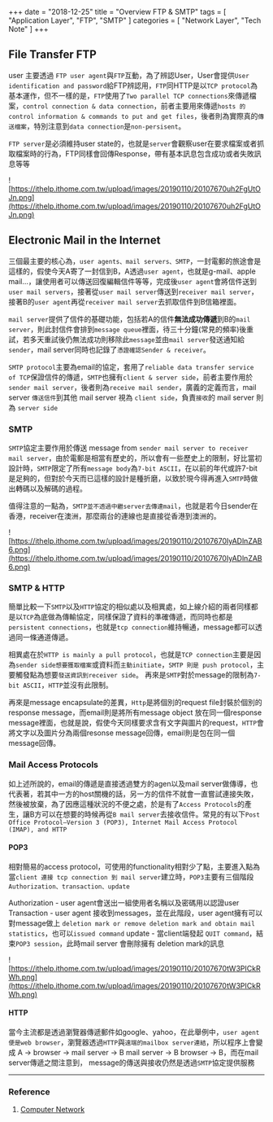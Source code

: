 +++
date = "2018-12-25"
title = "Overview FTP & SMTP"
tags = [
  "Application Layer",
  "FTP",
  "SMTP"
]
categories = [
  "Network Layer",
  "Tech Note"
]
+++

## File Transfer FTP

user 主要透過 `FTP user agent`與`FTP`互動，為了辨認User，User會提供`User identification and password`給FTP辨認用，`FTP`同HTTP是以`TCP protocol`為基本運作，但不一樣的是，`FTP`使用了`Two parallel TCP connections`來傳遞檔案，`control connection & data connection`，前者主要用來傳遞`hosts 的 control information & commands to put and get files`，後者則為實際真的`傳送檔案`，特別注意到`data connection`是`non-persisent`。

`FTP server`是必須維持user state的，也就是`server`會觀察user在要求檔案或者抓取檔案時的行為，FTP同樣會回傳Response，帶有基本訊息包含成功或者失敗訊息等等

![https://ithelp.ithome.com.tw/upload/images/20190110/20107670uh2FgUtOJn.png](https://ithelp.ithome.com.tw/upload/images/20190110/20107670uh2FgUtOJn.png)

## Electronic Mail in the Internet

三個最主要的核心為，`user agents、mail servers、SMTP`，一封電郵的旅途會是這樣的，假使今天A寄了一封信到B，A透過`user agent`，也就是g-mail、apple mail...，讓使用者可以傳送回復編輯信件等等，完成後`user agent`會將信件送到`user mail servers`，接著從`user mail server`傳送到`receiver mail server`，接著B的`user agent`再從`receiver mail server`去抓取信件到B信箱裡面。

`mail server`提供了信件的基礎功能，包括若A的信件**無法成功傳遞**到B的`mail server`，則此封信件會排到`message queue`裡面，待三十分鐘(常見的頻率)後重試，若多天重試後仍無法成功則移除此`message`並由`mail server`發送通知給`sender`，mail server同時也記錄了`憑證確認Sender & receiver`。

`SMTP protocol`主要為email的協定，套用了`reliable data transfer service of TCP`保證信件的傳遞，`SMTP`也擁有`client & server side`，前者主要作用於`sender mail server`，後者則為`receive mail sender`，廣義的定義而言，mail server `傳送信件`到其他 mail server 視為 `client side`，負責`接收`的 mail server 則為 `server side`

### SMTP

`SMTP`協定主要作用於傳送 message from `sender mail server to receiver mail server`，由於電郵是相當有歷史的，所以會有一些歷史上的限制，好比當初設計時，`SMTP`限定了所有`message body`為`7-bit ASCII`，在以前的年代或許7-bit是足夠的，但對於今天而已這樣的設計是種折磨，以致於現今得再進入`SMTP`時做出轉碼以及解碼的過程。

值得注意的一點為，`SMTP並不透過中繼server去傳達mail`，也就是若今日sender在香港，receiver在澳洲，那麼兩台的連線也是直接從香港到澳洲的。

![https://ithelp.ithome.com.tw/upload/images/20190110/20107670IyADlnZAB6.png](https://ithelp.ithome.com.tw/upload/images/20190110/20107670IyADlnZAB6.png)

### SMTP & HTTP

簡單比較一下`SMTP`以及`HTTP`協定的相似處以及相異處，如上線介紹的兩者同樣都是以`TCP`為底做為傳輸協定，同樣保證了資料的準確傳遞，而同時也都是`persistent connections`，也就是`tcp connection`維持暢通，message都可以透過同一條通道傳遞。

相異處在於`HTTP is mainly a pull protocol`，也就是`TCP connection`主要是因為`sender side想要獲取檔案`或資料而`主動initiate`，`SMTP 則是 push protocol`，主要觸發點為想要`發送資訊到receiver side`。
再來是`SMTP`對於message的限制為`7-bit ASCII`，`HTTP`並沒有此限制。

再來是message encapsulate的差異，`Http`是將個別的request file封裝於個別的response message，而email則是將所有message object 放在同一個response message裡面，也就是說，假使今天同樣要求含有文字與圖片的request，`HTTP`會將文字以及圖片分為兩個resonse message回傳，email則是包在同一個message回傳。

### Mail Access Protocols

如上述所說的，email的傳遞是直接透過雙方的agen以及mail server做傳導，也代表著，若其中一方的host關機的話，另一方的信件不就會一直嘗試連接失敗，然後被放棄，為了因應這種狀況的不便之處，於是有了`Access Protocols`的產生，讓B方可以在想要的時候再從`B mail server`去接收信件。常見的有以下`Post Office
Protocol—Version 3 (POP3), Internet Mail Access Protocol (IMAP), and HTTP`

#### POP3

相對簡易的access protocol，可使用的functionality相對少了點，主要進入點為當`client 連接 tcp connection 到 mail server`建立時，`POP3`主要有三個階段`Authorization、transaction、update`

Authorization - user agent會送出一組使用者名稱以及密碼用以認證user
Transaction - user agent 接收到messages，並在此階段，user agent擁有可以對message做上 `deletion mark or remove deletion mark and obtain mail statistics`，也可以`issued command`
update - 當client端發起 `QUIT command`，結束`POP3 session`，此時mail server 會刪除擁有 deletion mark的訊息

![https://ithelp.ithome.com.tw/upload/images/20190110/20107670tW3PICkRWh.png](https://ithelp.ithome.com.tw/upload/images/20190110/20107670tW3PICkRWh.png)

#### HTTP

當今主流都是透過瀏覽器傳遞郵件如google、yahoo，在此舉例中，`user agent便是web browser`，瀏覽器透過`HTTP`與`遠端的mailbox server連結`，所以程序上會變成 A -> browser -> mail server -> B mail server -> B browser -> B，而在mail server傳遞之間注意到， message的傳送與接收仍然是透過`SMTP`協定提供服務

***

### Reference
1.  [Computer Network](https://www.pearson.com/us/higher-education/product/Kurose-Computer-Networking-A-Top-Down-Approach-6th-Edition/9780132856201.html)